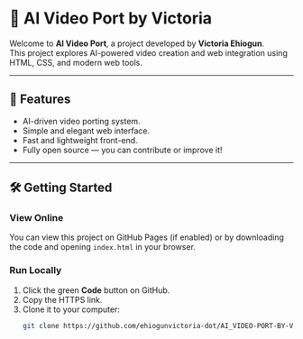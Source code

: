 # 🎥 AI Video Port by Victoria

Welcome to **AI Video Port**, a project developed by **Victoria Ehiogun**.  
This project explores AI-powered video creation and web integration using HTML, CSS, and modern web tools.

---

## 🚀 Features
- AI-driven video porting system.
- Simple and elegant web interface.
- Fast and lightweight front-end.
- Fully open source — you can contribute or improve it!

---

## 🛠️ Getting Started

### View Online
You can view this project on GitHub Pages (if enabled) or by downloading the code and opening `index.html` in your browser.

### Run Locally
1. Click the green **Code** button on GitHub.
2. Copy the HTTPS link.
3. Clone it to your computer:
   ```bash
   git clone https://github.com/ehiogunvictoria-dot/AI_VIDEO-PORT-BY-VICTORIA-.git
